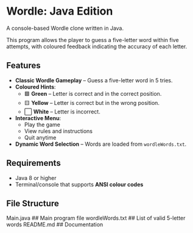 # Wordle: Java Edition

A console-based Wordle clone written in Java.

This program allows the player to guess a five-letter word within five attempts, with coloured feedback indicating the accuracy of each letter.

## Features

- **Classic Wordle Gameplay** – Guess a five-letter word in 5 tries.
- **Coloured Hints**:
  - 🟩 **Green** – Letter is correct and in the correct position.
  - 🟨 **Yellow** – Letter is correct but in the wrong position.
  - ⬜ **White** – Letter is incorrect.
- **Interactive Menu**:
  - Play the game
  - View rules and instructions
  - Quit anytime
- **Dynamic Word Selection** – Words are loaded from `wordleWords.txt`.

## Requirements

- Java 8 or higher
- Terminal/console that supports **ANSI colour codes**

## File Structure

Main.java ## Main program file
wordleWords.txt ## List of valid 5-letter words
README.md ## Documentation
